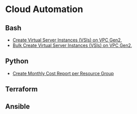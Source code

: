 # Cloud Automation

## Bash

* [Create Virtual Server Instances (VSIs) on VPC Gen2](vpc/vsi/bash/),
* [Bulk Create Virtual Server Instances (VSIs) on VPC Gen2](vpc/vsi/bash/),

## Python

* [Create Monthly Cost Report per Resource Group](billing/)

## Terraform

## Ansible
